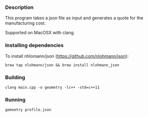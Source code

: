 ### Description

This program takes a json file as input and generates a quote for the
manufacturing cost.

Supported on MacOSX with clang.

### Installing dependencies

To install nhlomann/json (https://github.com/nlohmann/json):

`brew tap nlohmann/json && brew install nlohmann_json`

### Building

`clang main.cpp -o geometry -lc++ -std=c++11`

### Running

`gemoetry profile.json`
